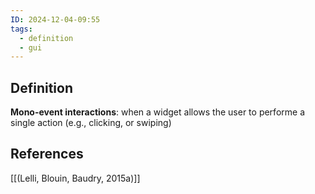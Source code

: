 ```yaml
---
ID: 2024-12-04-09:55
tags:
  - definition
  - gui
---
```

## Definition

**Mono-event interactions**: when a widget allows the user to performe a single action (e.g., clicking, or swiping)

## References
[[(Lelli, Blouin, Baudry, 2015a)]]